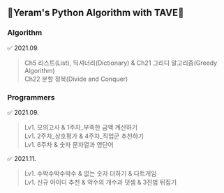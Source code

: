 ## 💙Yeram's Python Algorithm with TAVE💙

### Algorithm

✅ 2021.09.

  > Ch5 리스트(List), 딕셔너리(Dictionary) & Ch21 그리디 알고리즘(Greedy Algorithm)<br>
  > Ch22 분할 정복(Divide and Conquer)<br>


### Programmers

✅ 2021.09.
  > Lv1. 모의고사 & 1주차_부족한 금액 계산하기<br>
  > Lv1. 2주차_상호평가 & 4주차_직업군 추천하기<br>
  > Lv1. 6주차 & 숫자 문자열과 영단어

✅ 2021.11.
  > Lv1. 수박수박수박수 & 없는 숫자 더하기 & 다트게임<br>
  > Lv1. 신규 아이디 추천 & 약수의 개수과 덧셈 & 3진법 뒤집기
